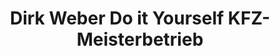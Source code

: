 ---
title: "Dirk Weber Do it Yourself KFZ-Meisterbetrieb"
url: /niederfischbach/dirk-weber-do-it-yourself-kfz-meisterbetrieb/
shop: Autowerkstatt
---